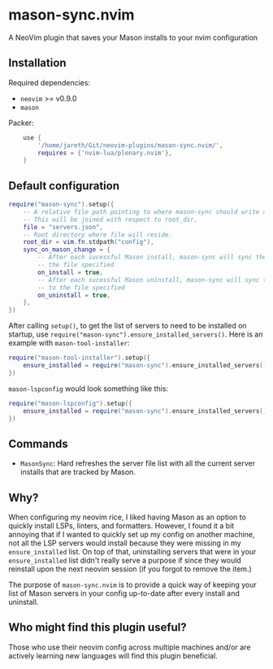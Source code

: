 # mason-sync.nvim
A NeoVim plugin that saves your Mason installs to your nvim configuration

## Installation

Required dependencies:

- `neovim` >= v0.9.0
- `mason`

Packer:

```lua
    use {
        '/home/jareth/Git/neovim-plugins/mason-sync.nvim/',
        requires = {'nvim-lua/plenary.nvim'},
    }
```

## Default configuration

```lua
require("mason-sync").setup({
    -- A relative file path pointing to where mason-sync should write all installed Mason servers.
    -- This will be joined with respect to root_dir.
    file = "servers.json",
    -- Root directory where file will reside.
    root_dir = vim.fn.stdpath("config"),
    sync_on_mason_change = {
        -- After each sucessful Mason install, mason-sync will sync the current list of plugins to
        -- the file specified
        on_install = true,
        -- After each sucessful Mason uninstall, mason-sync will sync the current list of plugins
        -- to the file specified
        on_uninstall = true,
    },
})
```

After calling `setup()`, to get the list of servers to need to be installed on startup, use
`require("mason-sync").ensure_installed_servers()`. Here is an example with `mason-tool-installer`:

```lua
require("mason-tool-installer").setup({
    ensure_installed = require("mason-sync").ensure_installed_servers(),
})
```

`mason-lspconfig` would look something like this:
```lua
require("mason-lspconfig").setup({
    ensure_installed = require("mason-sync").ensure_installed_servers(),
})
```

## Commands

- `MasonSync`: Hard refreshes the server file list with all the current server installs that are
tracked by Mason.

## Why?

When configuring my neovim rice, I liked having Mason as an option to quickly install LSPs, linters,
and formatters. However, I found it a bit annoying that if I wanted to quickly set up my config on
another machine, not all the LSP servers would install because they were missing in my
`ensure_installed` list. On top of that, uninstalling servers that were in your `ensure_installed`
list didn't really serve a purpose if since they would reinstall upon the next neovim session (if you
forgot to remove the item.)

The purpose of `mason-sync.nvim` is to provide a quick way of keeping your list of Mason servers in
your config up-to-date after every install and uninstall.

## Who might find this plugin useful?

Those who use their neovim config across multiple machines and/or are actively learning new
languages will find this plugin beneficial.
